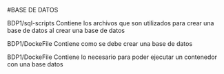 #BASE DE DATOS

BDP1/sql-scripts 
Contiene los archivos que son utilizados para crear una base de datos al crear una base de datos

BDP1/DockeFile
Contiene como se debe crear una base de datos

BDP1/DockeFile
Contiene lo necesario para poder ejecutar un contenedor con una base datos
